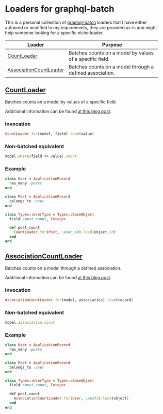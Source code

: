 # Loaders for graphql-batch

This is a personal collection of [graphql-batch](https://github.com/Shopify/graphql-batch) loaders that I have either authored or modified to my requirements, they are provided as-is and might help someone looking for a specific niche loader.

Loader | Purpose
--- | ---
[CountLoader](#countloader) | Batches counts on a model by values of a specific field.
[AssociationCountLoader](#associationcountloader) | Batches counts on a model through a defined association.

## [CountLoader](loaders/count_loader.rb)

Batches counts on a model by values of a specific field.

Additional information can be found [at this blog post](https://blog.jamesbrooks.net/graphql-batch-count-loader.html).

### Invocation

```ruby
CountLoader.for(model, field).load(value)
```

### Non-batched equivalent

```ruby
model.where(field => value).count
```

### Example

```ruby
class User < ApplicationRecord
  has_many :posts
end

class Post < ApplicationRecord
  belongs_to :user
end

class Types::UserType < Types::BaseObject
  field :post_count, Integer

  def post_count
    CountLoader.for(Post, :user_id).load(object.id)
  end
end
```

## [AssociationCountLoader](loaders/association_count_loader.rb)

Batches counts on a model through a defined association.

Additional information can be found [at this blog post](https://blog.jamesbrooks.net/graphql-batch-count-loader.html).

### Invocation

```ruby
AssociationCountLoader.for(model, association).load(record)
```

### Non-batched equivalent

```ruby
model.association.count
```

### Example

```ruby
class User < ApplicationRecord
  has_many :posts
end

class Post < ApplicationRecord
  belongs_to :user
end

class Types::UserType < Types::BaseObject
  field :post_count, Integer

  def post_count
    AssociationCountLoader.for(User, :posts).load(object)
  end
end
```

